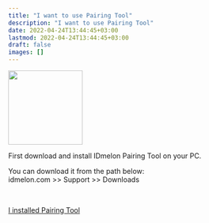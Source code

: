 ```yaml
---
title: "I want to use Pairing Tool"
description: "I want to use Pairing Tool"
date: 2022-04-24T13:44:45+03:00
lastmod: 2022-04-24T13:44:45+03:00
draft: false
images: []
---
```


<div class='d-block mb-5'>
<img src="/images/vendor/arts/ptdl.png" class='d-block m-auto mb-6' width="150">
</div>

<P>First download and install IDmelon Pairing Tool on your PC.</p>
<p>You can download it from the path below:<br>
idmelon.com >> Support >> Downloads</p><br>

<a role="button" class="btn btn-primary btn-lg d-block mb-3" href="http://docs.idmelon.com/pages/already-paired/index.html">I installed Pairing Tool</a><br/><br/>

<style>@media (max-width: 480px) {.navbar, .footer { display: none; }}
h1{
    color : #4395ec;
}
</style>
